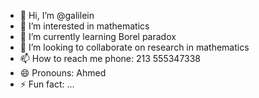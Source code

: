 - 👋 Hi, I’m @galilein
- 👀 I’m interested in mathematics
- 🌱 I’m currently learning Borel paradox
- 💞️ I’m looking to collaborate on research in mathematics
- 📫 How to reach me phone: 213 555347338
- 😄 Pronouns: Ahmed
- ⚡ Fun fact: ...

<!---
galilein/galilein is a ✨ special ✨ repository because its `README.md` (this file) appears on your GitHub profile.
You can click the Preview link to take a look at your changes.
--->
